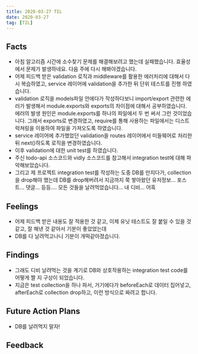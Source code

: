 ```yaml
---
title: 2020-03-27 TIL
date: 2020-03-27
tag: [TIL]
---
```


## Facts

- 아침 알고리즘 시간에 소수찾기 문제를 해결해보려고 했는데 실패했습니다. 효율성에서 문제가 발생하네요. 다음 주에 다시 해봐야겠습니다.
- 어제 피드백 받은 validation 로직과 middleware를 활용한 에러처리에 대해서 다시 복습하였고, service 레이어에 validation을 추가한 뒤  단위 테스트를 진행 하였습니다.
- validation 로직을 models파일 안에다가 작성하다보니 import/export 관련한 에러가 발생해서 module.exports와 exports의 차이점에 대해서 공부하였습니다. 에러의 발생 원인은 module.exports를 하나의 파일에서 두 번 써서 그런 것이었습니다. 그래서 exports로 변경하였고, require를 통해 사용하는 파일에서는 디스트럭쳐링을 이용하여 파일을 가져오도록 하였습니다.
- service 레이어에 추가했었던 validation을 routes 레이어에서 미들웨어로 처리한 뒤 next()하도록 로직을 변경하였습니다.
- 이후 validation에 대한 unit test를 하였습니다.
- 주신 todo-api 소스코드와 vidly 소스코드를 참고해서 integration test에 대해 파악해보았습니다.
- 그리고 제 프로젝트 integration test를 작성하는 도중 DB를 만지다가, collection을 drop해야 했는데 DB를 drop해버려서 지금까지 쭉 쌓아왔던 유저정보... 포스트... 댓글... 등등.... 모든 것들을 날려먹었습니다... 내 디비... 어흑

## Feelings

- 어제 피드백 받은 내용도 잘 적용한 것 같고, 이제 유닛 테스트도 잘 붙일 수 있을 것 같고, 잘 해낸 것 같아서 기분이 좋았었는데
- DB를 다 날려먹고나니 기분이 개떡같아졌습니다.

## Findings

- 그래도 디비 날려먹는 것을 계기로 DB와 상호작용하는 integration test code를 어떻게 짤 지 구상이 되었습니다.
- 지금은 test collection을 하나 파서, 거기에다가 beforeEach로 데이터 집어넣고, afterEach로 collection drop하고, 이런 방식으로 짜려고 합니다.

## Future Action Plans

- DB를 날려먹지 말자!

## Feedback
